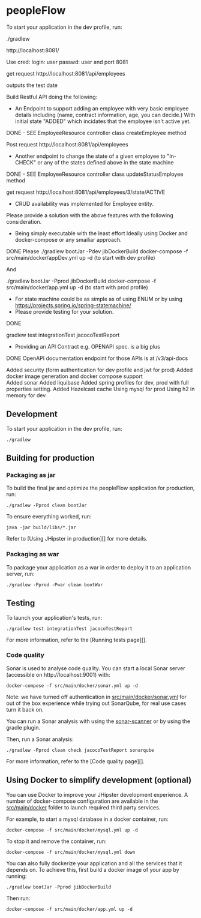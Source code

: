 # peopleFlow

To start your application in the dev profile, run:

./gradlew

http://localhost:8081/

Use cred: login: user passwd: user and port 8081

 get request  http://localhost:8081/api/employees
 
 outputs the test date



Build  Restful API doing the following:

- An Endpoint to support adding an employee with very basic employee details including (name, contract information, age, you can decide.) With initial state "ADDED" which incidates that the employee isn't active yet.

DONE - SEE  EmployeeResource controller class createEmployee method

Post request  http://localhost:8081/api/employees

- Another endpoint to change the state of a given employee to "In-CHECK" or any of the states defined above in the state machine

DONE - SEE  EmployeeResource controller class updateStatusEmployee method

get  request http://localhost:8081/api/employees/3/state/ACTIVE 

+ CRUD availability was implemented for Employee entity.
 


Please provide a solution with the  above features with the following consideration.

- Being simply executable with the least effort Ideally using Docker and docker-compose or any smailiar approach.

DONE
Please 
./gradlew bootJar -Pdev jibDockerBuild 
docker-compose -f src/main/docker/appDev.yml up -d
(to start with dev profile)

And 

./gradlew bootJar -Pprod jibDockerBuild 
docker-compose -f src/main/docker/app.yml up -d
(to start with prod profile)

 
- For state machine could be as simple as of using ENUM or by using https://projects.spring.io/spring-statemachine/ 
- Please provide testing for your solution.

DONE
 
gradlew test integrationTest jacocoTestReport

- Providing an API Contract e.g. OPENAPI spec. is a big plus 

DONE
OpenAPI documentation endpoint for those APIs is at /v3/api-docs


Added security (form authentication for dev profile and jwt for prod)
Added docker image generation and docker compose support  
Added sonar
Added liquibase
Added spring profiles for dev, prod with full properties setting.
Added Hazelcast cache 
Using mysql for prod 
Using h2 in memory for dev

## Development

To start your application in the dev profile, run:

```
./gradlew
```


## Building for production

### Packaging as jar

To build the final jar and optimize the peopleFlow application for production, run:

```
./gradlew -Pprod clean bootJar
```

To ensure everything worked, run:

```
java -jar build/libs/*.jar
```

Refer to [Using JHipster in production][] for more details.

### Packaging as war

To package your application as a war in order to deploy it to an application server, run:

```
./gradlew -Pprod -Pwar clean bootWar
```

## Testing

To launch your application's tests, run:

```
./gradlew test integrationTest jacocoTestReport
```

For more information, refer to the [Running tests page][].

### Code quality

Sonar is used to analyse code quality. You can start a local Sonar server (accessible on http://localhost:9001) with:

```
docker-compose -f src/main/docker/sonar.yml up -d
```

Note: we have turned off authentication in [src/main/docker/sonar.yml](src/main/docker/sonar.yml) for out of the box experience while trying out SonarQube, for real use cases turn it back on.

You can run a Sonar analysis with using the [sonar-scanner](https://docs.sonarqube.org/display/SCAN/Analyzing+with+SonarQube+Scanner) or by using the gradle plugin.

Then, run a Sonar analysis:

```
./gradlew -Pprod clean check jacocoTestReport sonarqube
```

For more information, refer to the [Code quality page][].

## Using Docker to simplify development (optional)

You can use Docker to improve your JHipster development experience. A number of docker-compose configuration are available in the [src/main/docker](src/main/docker) folder to launch required third party services.

For example, to start a mysql database in a docker container, run:

```
docker-compose -f src/main/docker/mysql.yml up -d
```

To stop it and remove the container, run:

```
docker-compose -f src/main/docker/mysql.yml down
```

You can also fully dockerize your application and all the services that it depends on.
To achieve this, first build a docker image of your app by running:

```
./gradlew bootJar -Pprod jibDockerBuild
```

Then run:

```
docker-compose -f src/main/docker/app.yml up -d
```



